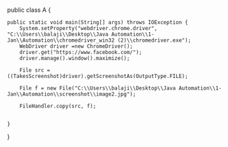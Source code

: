 public class A {
	
	public static void main(String[] args) throws IOException {
		System.setProperty("webdriver.chrome.driver", "C:\\Users\\balaji\\Desktop\\Java Automation\\1-Jan\\Automation\\chromedriver_win32 (2)\\chromedriver.exe");
		WebDriver driver =new ChromeDriver();		
		driver.get("https://www.facebook.com/");
		driver.manage().window().maximize();
		
		File src = ((TakesScreenshot)driver).getScreenshotAs(OutputType.FILE);
		
		File f = new File("C:\\Users\\balaji\\Desktop\\Java Automation\\1-Jan\\Automation\\screenshot\\image2.jpg");
		
		FileHandler.copy(src, f);
		
		
	}

}

